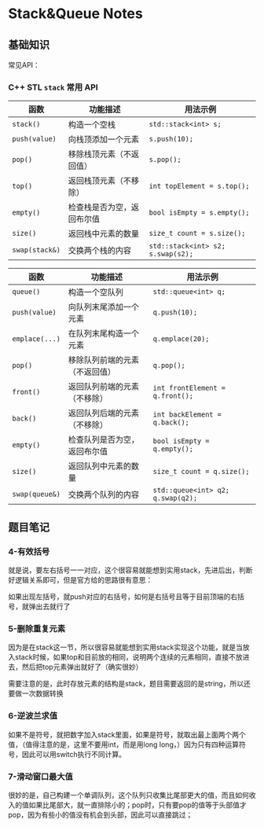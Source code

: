 # Stack&Queue Notes

## 基础知识

常见API：

### C++ STL `stack` 常用 API

| **函数**       | **功能描述**               | **用法示例**                      |
| -------------- | -------------------------- | --------------------------------- |
| `stack()`      | 构造一个空栈               | `std::stack<int> s;`              |
| `push(value)`  | 向栈顶添加一个元素         | `s.push(10);`                     |
| `pop()`        | 移除栈顶元素（不返回值）   | `s.pop();`                        |
| `top()`        | 返回栈顶元素（不移除）     | `int topElement = s.top();`       |
| `empty()`      | 检查栈是否为空，返回布尔值 | `bool isEmpty = s.empty();`       |
| `size()`       | 返回栈中元素的数量         | `size_t count = s.size();`        |
| `swap(stack&)` | 交换两个栈的内容           | `std::stack<int> s2; s.swap(s2);` |



| **函数**       | **功能描述**                   | **用法示例**                      |
| -------------- | ------------------------------ | --------------------------------- |
| `queue()`      | 构造一个空队列                 | `std::queue<int> q;`              |
| `push(value)`  | 向队列末尾添加一个元素         | `q.push(10);`                     |
| `emplace(...)` | 在队列末尾构造一个元素         | `q.emplace(20);`                  |
| `pop()`        | 移除队列前端的元素（不返回值） | `q.pop();`                        |
| `front()`      | 返回队列前端的元素（不移除）   | `int frontElement = q.front();`   |
| `back()`       | 返回队列后端的元素（不移除）   | `int backElement = q.back();`     |
| `empty()`      | 检查队列是否为空，返回布尔值   | `bool isEmpty = q.empty();`       |
| `size()`       | 返回队列中元素的数量           | `size_t count = q.size();`        |
| `swap(queue&)` | 交换两个队列的内容             | `std::queue<int> q2; q.swap(q2);` |

##  题目笔记



### 4-有效括号

就是说，要左右括号一一对应，这个很容易就能想到实用stack，先进后出，判断好逻辑关系即可，但是官方给的思路很有意思：

如果出现左括号，就push对应的右括号，如何是右括号且等于目前顶端的右括号，就弹出去就行了





### 5-删除重复元素

因为是在stack这一节，所以很容易就能想到实用stack实现这个功能，就是当放入stack时候，如果top和目前放的相同，说明两个连续的元素相同，直接不放进去，然后把top元素弹出就好了（确实很妙）

需要注意的是，此时存放元素的结构是stack，题目需要返回的是string，所以还要做一次数据转换





### 6-逆波兰求值

如果不是符号，就把数字加入stack里面，如果是符号，就取出最上面两个两个值，（值得注意的是，这里不要用int，而是用long long，）因为只有四种运算符号，因此可以用switch执行不同计算。



### 7-滑动窗口最大值

很妙的是，自己构建一个单调队列，这个队列只收集比尾部更大的值，而且如何收入的值如果比尾部大，就一直排除小的；pop时，只有要pop的值等于头部值才pop，因为有些小的值没有机会到头部，因此可以直接跳过；

